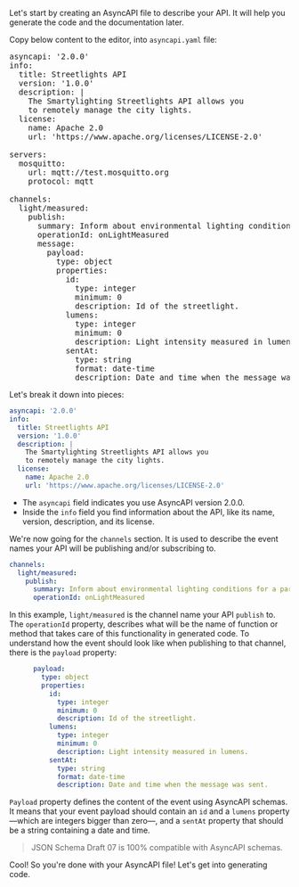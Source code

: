 Let's start by creating an AsyncAPI file to describe your API. It will help you generate the code and the documentation later.

Copy below content to the editor, into `asyncapi.yaml` file:

<pre class="file" data-filename="asyncapi.yaml" data-target="replace">
asyncapi: '2.0.0'
info:
  title: Streetlights API
  version: '1.0.0'
  description: |
    The Smartylighting Streetlights API allows you
    to remotely manage the city lights.
  license:
    name: Apache 2.0
    url: 'https://www.apache.org/licenses/LICENSE-2.0'

servers:
  mosquitto:
    url: mqtt://test.mosquitto.org
    protocol: mqtt

channels:
  light/measured:
    publish:
      summary: Inform about environmental lighting conditions for a particular streetlight.
      operationId: onLightMeasured
      message:
        payload:
          type: object
          properties:
            id:
              type: integer
              minimum: 0
              description: Id of the streetlight.
            lumens:
              type: integer
              minimum: 0
              description: Light intensity measured in lumens.
            sentAt:
              type: string
              format: date-time
              description: Date and time when the message was sent.
</pre>

Let's break it down into pieces:

```yaml
asyncapi: '2.0.0'
info:
  title: Streetlights API
  version: '1.0.0'
  description: |
    The Smartylighting Streetlights API allows you
    to remotely manage the city lights.
  license:
    name: Apache 2.0
    url: 'https://www.apache.org/licenses/LICENSE-2.0'
```

- The `asyncapi` field indicates you use AsyncAPI version 2.0.0.
- Inside the `info` field you find information about the API, like its name, version, description, and its license.

We're now going for the `channels` section. It is used to describe the event names your API will be publishing and/or subscribing to.

```yaml
channels:
  light/measured:
    publish:
      summary: Inform about environmental lighting conditions for a particular streetlight.
      operationId: onLightMeasured
```

In this example, `light/measured` is the channel name your API `publish` to. The `operationId` property, describes what will be the name of function or method that takes care of this functionality in generated code. To understand how the event should look like when publishing to that channel, there is the `payload` property:

```yaml
      payload:
        type: object
        properties:
          id:
            type: integer
            minimum: 0
            description: Id of the streetlight.
          lumens:
            type: integer
            minimum: 0
            description: Light intensity measured in lumens.
          sentAt:
            type: string
            format: date-time
            description: Date and time when the message was sent.
```

`Payload` property defines the content of the event using AsyncAPI schemas. It means that your event payload should contain an `id` and a `lumens` property —which are integers bigger than zero—, and a `sentAt` property that should be a string containing a date and time.

> JSON Schema Draft 07 is 100% compatible with AsyncAPI schemas.

Cool! So you're done with your AsyncAPI file! Let's get into generating code.